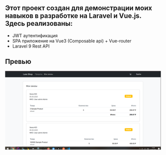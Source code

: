 ## Этот проект создан для демонстрации моих навыков в разработке на Laravel и Vue.js. Здесь реализованы:
- JWT аутентификация
- SPA приложение на Vue3 (Composable api) + Vue-router
- Laravel 9 Rest API

## Превью
![Превью](./preview.png)
